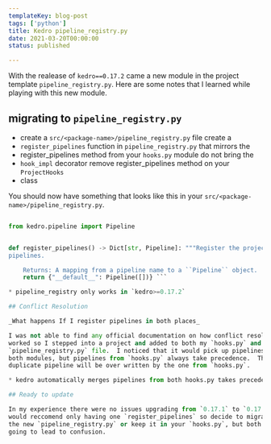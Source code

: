 ```yaml
---
templateKey: blog-post
tags: ['python']
title: Kedro pipeline_registry.py
date: 2021-03-20T00:00:00 
status: published

---
```


With the realease of `kedro==0.17.2` came a new module in the project template
`pipeline_registry.py`.  Here are some notes that I learned while playing with
this new module.

## migrating to `pipeline_registry.py`


* create a `src/<package-name>/pipeline_registry.py` file create a
* `register_pipelines` function in `pipeline_registry.py` that mirrors the
* register_pipelines method from your `hooks.py` module do not bring the
* `hook_impl` decorator remove register_pipelines method on your `ProjectHooks`
* class

You should now have something that looks like this in your
`src/<package-name>/pipeline_registry.py`.

``` python """Project pipelines.""" from typing import Dict

from kedro.pipeline import Pipeline


def register_pipelines() -> Dict[str, Pipeline]: """Register the project's
pipelines.

    Returns: A mapping from a pipeline name to a ``Pipeline`` object.  """
    return {"__default__": Pipeline([])} ```

* pipeline_registry only works in `kedro>=0.17.2`

## Conflict Resolution

_What happens If I register pipelines in both places_

I was not able to find any official documentation on how conflict resolution
worked so I stepped into a project and added to both my `hooks.py` and
`pipeline_registry.py` file.  I noticed that it would pick up pipelines from
both modules, but pipelines from `hooks.py` always take precedence.  The entire
duplicate pipeline will be over written by the one from `hooks.py`.

* kedro automatically merges pipelines from both hooks.py takes precedence

## Ready to update

In my experience there were no issues upgrading from `0.17.1` to `0.17.2`.  I
would reccomend only having one `register_pipelines` so decide to migrate to
the new `pipeline_registry.py` or keep it in your `hooks.py`, but both is only
going to lead to confusion.

